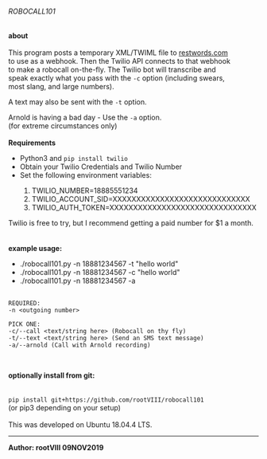 ###### ROBOCALL101


<b>about</b><br><br>
This program posts a temporary XML/TWIML file to
<a href="https://www.restwords.com">restwords.com</a><br> to use as
a webhook. Then the Twilio API connects to that webhook<br>to make
a robocall on-the-fly. The Twilio bot will transcribe and<br>speak
exactly what you pass with the <code>-c</code> option
(including swears,<br>most slang, and large numbers).

A text may also be sent with the <code>-t</code> option.

Arnold is having a bad day - Use the <code>-a</code> option.<br>
(for extreme circumstances only)
<br><br>
<b>Requirements</b><br>
<ul>
  <li>Python3 and <code>pip install twilio</code></li>
  <li>Obtain your Twilio Credentials and Twilio Number</li>
  <li>Set the following environment variables:</li>
    <ol>
      <li>TWILIO_NUMBER=18885551234</li>
      <li>TWILIO_ACCOUNT_SID=XXXXXXXXXXXXXXXXXXXXXXXXXXXXX</li>
      <li>TWILIO_AUTH_TOKEN=XXXXXXXXXXXXXXXXXXXXXXXXXXXXXXX</li>
    </ol>
</ul>

Twilio is free to try, but I recommend getting a paid number for $1 a month.
<br><br><br>
<b>example usage:</b><br>
<ul>
  <li>./robocall101.py -n 18881234567 -t "hello world"</li>
  <li>./robocall101.py -n 18881234567 -c "hello world"</li>
  <li>./robocall101.py -n 18881234567 -a</li>
</ul>

<pre>
  <code>
REQUIRED:
-n &lt;outgoing number&gt; 

PICK ONE:
-c/--call &lt;text/string here&gt; (Robocall on thy fly)
-t/--text &lt;text/string here&gt; (Send an SMS text message)
-a/--arnold (Call with Arnold recording)
  </code>
</pre>
<br>
<b>optionally install from git:</b><br>
<br><br>
<code>pip install git+https://github.com/rootVIII/robocall101</code><br>
(or pip3 depending on your setup)
<br><br>
This was developed on Ubuntu 18.04.4 LTS.
<hr>
<b>Author: rootVIII 09NOV2019</b><br><br>


  
